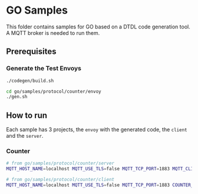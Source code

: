 # GO Samples

This folder contains samples for GO based on a DTDL code generation tool. A MQTT
broker is needed to run them.

## Prerequisites

### Generate the Test Envoys

```sh
./codegen/build.sh

cd go/samples/protocol/counter/envoy
./gen.sh
```

## How to run

Each sample has 3 projects, the `envoy` with the generated code, the `client`
and the `server`.

### Counter

```bash
# from go/samples/protocol/counter/server
MQTT_HOST_NAME=localhost MQTT_USE_TLS=false MQTT_TCP_PORT=1883 MQTT_CLIENT_ID=CounterServer-go go run .

# from go/samples/protocol/counter/client
MQTT_HOST_NAME=localhost MQTT_USE_TLS=false MQTT_TCP_PORT=1883 COUNTER_SERVER_ID=CounterServer-go go run .
```
